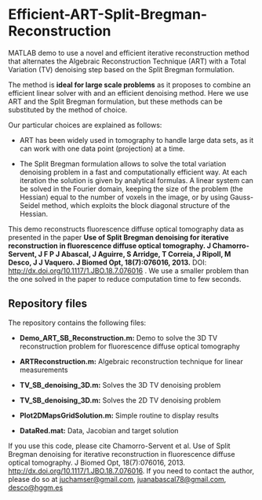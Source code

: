 # Efficient-ART-Split-Bregman-Reconstruction
MATLAB demo to use a novel and efficient iterative reconstruction method that alternates the Algebraic Reconstruction Technique (ART) with a Total Variation (TV) denoising step based on the Split Bregman formulation.
 
The method is **ideal for large scale problems** as it proposes to combine an efficient linear solver with and an efficient denoising method. Here we use ART and the Split Bregman formulation, but these methods can be substituted by the method of choice. 

Our particular choices are explained as follows:

- ART has been widely used in tomography to handle large data sets, as it can work with one data point (projection) at a time. 

- The Split Bregman formulation allows to solve the total variation denoising problem in a fast and computationally efficient way. At each iteration the solution is given by analytical formulas. A linear system  can be solved in the Fourier domain, keeping the size of the problem (the Hessian) equal to the number of voxels in the image, or by using Gauss-Seidel method, which exploits the block diagonal structure of the Hessian. 

This demo reconstructs fluorescence diffuse optical tomography data as presented in the paper **Use of Split Bregman denoising for iterative reconstruction in fluorescence diffuse optical tomography. J Chamorro-Servent, J F P J Abascal, J Aguirre, S Arridge, T Correia, J Ripoll, M Desco, J J Vaquero. J Biomed Opt, 18(7):076016, 2013.** DOI: http://dx.doi.org/10.1117/1.JBO.18.7.076016 . We use a smaller problem than the one solved in the paper to reduce computation time to few seconds.  

##  Repository files ##

The repository contains the following files:

- **Demo_ART_SB_Reconstruction.m:** Demo to solve the 3D TV reconstruction problem for fluorescence diffuse optical tomography

- **ARTReconstruction.m:** Algebraic reconstruction technique for linear measurements

- **TV_SB_denoising_3D.m:** Solves the 3D TV denoising problem

- **TV_SB_denoising_3D.m:** Solves the 2D TV denoising problem

- **Plot2DMapsGridSolution.m:** Simple routine to display results

- **DataRed.mat:** Data, Jacobian and target solution 

If you use this code, please cite Chamorro-Servent et al. Use of Split Bregman denoising for iterative reconstruction in fluorescence diffuse optical tomography. J Biomed Opt, 18(7):076016, 2013. http://dx.doi.org/10.1117/1.JBO.18.7.076016. If you need to contact the author, please do so at juchamser@gmail.com, juanabascal78@gmail.com, desco@hggm.es


